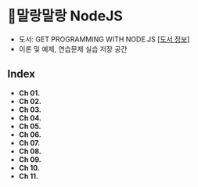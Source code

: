 # 🍦말랑말랑 NodeJS

- 도서: GET PROGRAMMING WITH NODE.JS [[도서 정보]](https://www.manning.com/books/get-programming-with-node-js)
- 이론 및 예제, 연습문제 실습 저장 공간 


## Index 
- __Ch 01.__  
- __Ch 02.__ 
- __Ch 03.__ 
- __Ch 04.__ 
- __Ch 05.__  
- __Ch 06.__
- __Ch 07.__ 
- __Ch 08.__ 
- __Ch 09.__ 
- __Ch 10.__ 
- __Ch 11.__ 



